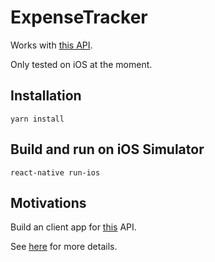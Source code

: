 # ExpenseTracker

Works with [this API](https://github.com/clementgarbay/ExpenseTracker-API).

Only tested on iOS at the moment.

## Installation

```
yarn install
```

## Build and run on iOS Simulator

```
react-native run-ios
```

## Motivations

Build an client app for [this](https://github.com/clementgarbay/ExpenseTracker-API) API.

See [here](https://github.com/clementgarbay/ExpenseTracker-API#motivations) for more details.
